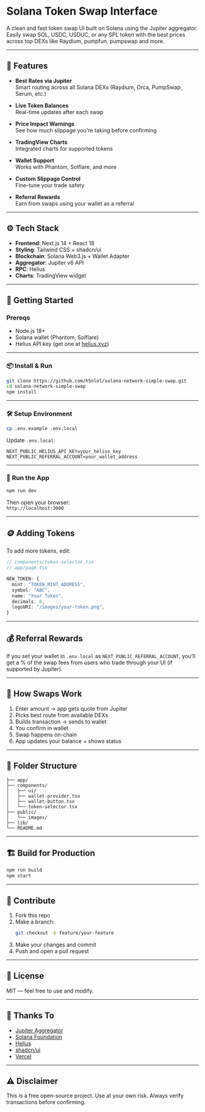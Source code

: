 # Solana Token Swap Interface

A clean and fast token swap UI built on Solana using the Jupiter aggregator. Easily swap SOL, USDC, USDUC, or any SPL token with the best prices across top DEXs like Raydium, pumpfun, pumpswap and more.

---

## 🧠 Features

- **Best Rates via Jupiter**  
  Smart routing across all Solana DEXs (Raydium, Orca, PumpSwap, Serum, etc.)

- **Live Token Balances**  
  Real-time updates after each swap

- **Price Impact Warnings**  
  See how much slippage you're taking before confirming

- **TradingView Charts**  
  Integrated charts for supported tokens

- **Wallet Support**  
  Works with Phantom, Solflare, and more

- **Custom Slippage Control**  
  Fine-tune your trade safety

- **Referral Rewards**  
  Earn from swaps using your wallet as a referral

---

## ⚙️ Tech Stack

- **Frontend**: Next.js 14 + React 18  
- **Styling**: Tailwind CSS + shadcn/ui  
- **Blockchain**: Solana Web3.js + Wallet Adapter  
- **Aggregator**: Jupiter v6 API  
- **RPC**: Helius  
- **Charts**: TradingView widget

---

## 🚀 Getting Started

### Prereqs

- Node.js 18+
- Solana wallet (Phantom, Solflare)
- Helius API key (get one at [helius.xyz](https://www.helius.xyz))

---

### 📦 Install & Run

```bash
git clone https://github.com/h5nlol/solana-network-simple-swap.git
cd solana-network-simple-swap
npm install
```

---

### 🛠️ Setup Environment

```bash
cp .env.example .env.local
```

Update `.env.local`:

```env
NEXT_PUBLIC_HELIUS_API_KEY=your_helius_key
NEXT_PUBLIC_REFERRAL_ACCOUNT=your_wallet_address
```

---

### 🔧 Run the App

```bash
npm run dev
```

Then open your browser:  
`http://localhost:3000`

---

## 🪙 Adding Tokens

To add more tokens, edit:

```ts
// components/token-selector.tsx
// app/page.tsx

NEW_TOKEN: {
  mint: "TOKEN_MINT_ADDRESS",
  symbol: "ABC",
  name: "Your Token",
  decimals: 6,
  logoURI: "/images/your-token.png",
}
```

---

## 💰 Referral Rewards

If you set your wallet in `.env.local` as `NEXT_PUBLIC_REFERRAL_ACCOUNT`, you’ll get a % of the swap fees from users who trade through your UI (if supported by Jupiter).

---

## 🧬 How Swaps Work

1. Enter amount → app gets quote from Jupiter  
2. Picks best route from available DEXs  
3. Builds transaction → sends to wallet  
4. You confirm in wallet  
5. Swap happens on-chain  
6. App updates your balance + shows status  

---

## 📁 Folder Structure

```
├── app/
├── components/
│   ├── ui/
│   ├── wallet-provider.tsx
│   ├── wallet-button.tsx
│   └── token-selector.tsx
├── public/
│   └── images/
├── lib/
└── README.md
```

---

## 🏗️ Build for Production

```bash
npm run build
npm start
```

---

## 🤝 Contribute

1. Fork this repo  
2. Make a branch:  
   ```bash
   git checkout -b feature/your-feature
   ```
3. Make your changes and commit  
4. Push and open a pull request  

---

## 📄 License

MIT — feel free to use and modify.

---

## 🙏 Thanks To

- [Jupiter Aggregator](https://jup.ag)  
- [Solana Foundation](https://solana.org)  
- [Helius](https://helius.xyz)  
- [shadcn/ui](https://ui.shadcn.com)  
- [Vercel](https://vercel.com)

---

## ⚠️ Disclaimer

This is a free open-source project. Use at your own risk. Always verify transactions before confirming.
